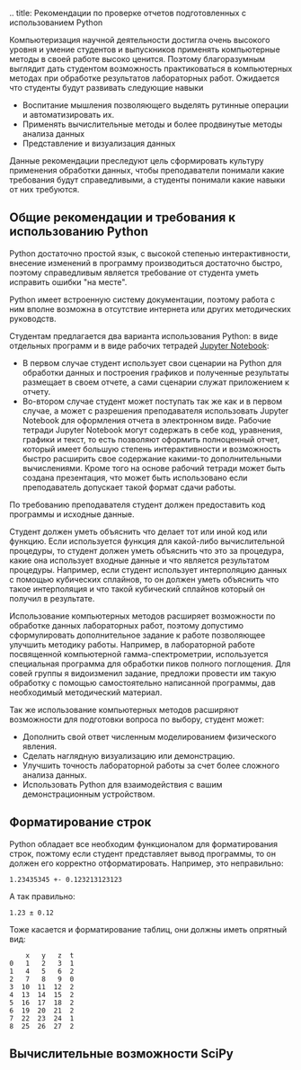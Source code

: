 .. title: Рекомендации по проверке отчетов подготовленных с использованием Python

Компьютеризация научной деятельности достигла очень высокого уровня и умение студентов и выпускников применять компьютерные методы в своей работе высоко ценится. Поэтому благоразумным выглядит дать студентом возможность практиковаться в компьютерных методах при обработке результатов лабораторных работ. Ожидается что студенты будут развивать следующие навыки

* Воспитание мышления позволяющего выделять рутинные операции и автоматизировать их.
* Применять вычислительные методы и более продвинутые методы анализа данных
* Представление и визуализация данных

Данные рекомендации преследуют цель сформировать культуру применения обработки данных, чтобы преподаватели понимали какие требования будут справедливыми, а студенты понимали какие навыки от них требуются.

## Общие рекомендации и требования к использованию Python

Python достаточно простой язык, с высокой степенью интерактивности, внесение изменений  в программу производиться достаточно быстро, поэтому справедливым является требование от студента уметь исправить ошибки "на месте".

Python имеет встроенную систему документации, поэтому работа с ним вполне возможна в отсутствие интернета или других методических руководств.

Студентам предлагается два варианта использования Python: в виде отдельных программ и в виде рабочих тетрадей [Jupyter Notebook](https://jupyter.org):

* В первом случае студент использует свои сценарии на Python для обработки данных и построения графиков и полученные результаты размещает в своем отчете, а сами сценарии служат приложением к отчету.
* Во-втором случае студент может поступать так же как и в первом случае, а может с разрешения преподавателя использовать Jupyter Notebook для оформления отчета в электронном виде.  Рабочие тетради Jupyter Notebook могут содержать в себе код, уравнения, графики и текст, то есть позволяют оформить полноценный отчет, который имеет большую степень интерактивности и возможность быстро расширить свое содержание какими-то дополнительными вычислениями. Кроме того на основе рабочий тетради может быть создана презентация, что может быть использовано если преподаватель допускает такой формат сдачи работы.

По требованию преподавателя студент должен предоставить код программы и исходные данные.

Студент должен уметь объяснить что делает тот или иной код или функцию. Если используется функция для какой-либо вычислительной процедуры, то студент должен уметь объяснить что это за процедура, какие она использует входные данные и что является результатом процедуры. Например, если студент использует интерполяцию данных с помощью кубических сплайнов, то он должен уметь объяснить что такое интерполяция и что такой кубический сплайнов который он получил в результате.

Использование компьютерных методов расширяет возможности по обработке данных лабораторных работ, поэтому допустимо сформулировать дополнительное задание к работе позволяющее улучшить методику работы. Например, в лабораторной работе посвященной компьютерной гамма-спектрометрии, используется специальная программа для обработки пиков полного поглощения. Для совей группы я видоизменил задание, предложи провести им такую обработку с помощью самостоятельно написанной программы, дав необходимый методический материал.

Так же использование компьютерных методов расширяют возможности для подготовки вопроса по выбору, студент может:

* Дополнить свой ответ численным моделированием физического явления.
* Сделать наглядную визуализацию или демонстрацию.
* Улучшить точность лабораторной работы за счет более сложного анализа данных.
* Использовать Python для взаимодействия с вашим демонстрационным устройством.

## Форматирование строк

Python обладает все необходим функционалом для форматирования строк, пожтому если студент представляет вывод программы, то он должен его корректно отформатировать.
Например, это неправильно:
```
1.23435345 +- 0.123213123123
``` 
А так правильно:
```
1.23 ± 0.12
```
Тоже касается и форматирование таблиц, они должны иметь опрятный вид:
```
    x   y   z  t
0   1   2   3  1
1   4   5   6  2
2   7   8   9  0
3  10  11  12  2
4  13  14  15  2
5  16  17  18  2
6  19  20  21  2
7  22  23  24  1
8  25  26  27  2
```

## Вычислительные возможности SciPy